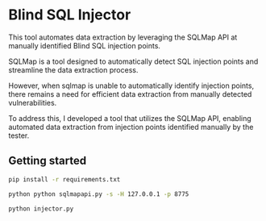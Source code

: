 # Blind SQL Injector
This tool automates data extraction by leveraging the SQLMap API at manually identified Blind SQL injection points.

SQLMap is a tool designed to automatically detect SQL injection points and streamline the data extraction process. 

However, when sqlmap is unable to automatically identify injection points, there remains a need for efficient data extraction from manually detected vulnerabilities.

To address this, I developed a tool that utilizes the SQLMap API, enabling automated data extraction from injection points identified manually by the tester.

## Getting started
```bash
pip install -r requirements.txt

python python sqlmapapi.py -s -H 127.0.0.1 -p 8775

python injector.py
```
